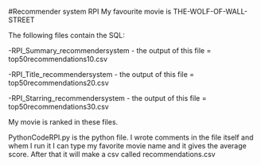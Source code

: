 #Recommender system RPI 
My favourite movie is THE-WOLF-OF-WALL-STREET

The following files contain the SQL:

-RPI_Summary_recommendersystem - the output of this file = top50recommendations10.csv

-RPI_Title_recommendersystem - the output of this file = top50recommendations20.csv

-RPI_Starring_recommendersystem - the output of this file = top50recommendations30.csv

My movie is ranked in these files.

PythonCodeRPI.py is the python file.
I wrote comments in the file itself and whem I run it I can type my favorite movie name and it gives the average score.
After that it will make a csv called recommendations.csv 
